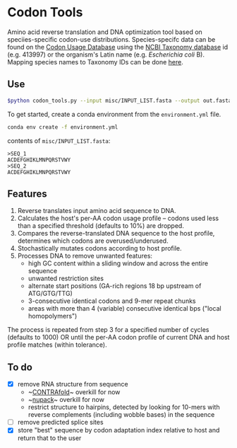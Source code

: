 # Codon Tools
Amino acid reverse translation and DNA optimization tool based on speciies-specific codon-use distributions.
Species-specifc data can be found on the [Codon Usage Database](http://www.kazusa.or.jp) using the [NCBI Taxonomy database](http://www.ncbi.nlm.nih.gov/taxonomy) id (e.g. 413997) or the organism's Latin name (e.g. _Escherichia coli_ B). Mapping species names to Taxonomy IDs can be done [here](https://www.ncbi.nlm.nih.gov/Taxonomy/TaxIdentifier/tax_identifier.cgi).

## Use

```sh
$python codon_tools.py --input misc/INPUT_LIST.fasta --output out.fasta
```

To get started, create a conda environment from the `environment.yml` file.

```sh
conda env create -f environment.yml
```

contents of `misc/INPUT_LIST.fasta`:

```
>SEQ_1
ACDEFGHIKLMNPQRSTVWY
>SEQ_2
ACDEFGHIKLMNPQRSTVWY
```

## Features
1. Reverse translates input amino acid sequence to DNA.
2. Calculates the host's per-AA codon usage profile – codons used less than a specified threshold (defaults to 10%) are dropped.
3. Compares the reverse-translated DNA sequence to the host profile, determines which codons are overused/underused.
4. Stochastically mutates codons according to host profile.
5. Processes DNA to remove unwanted features:
    * high GC content within a sliding window and across the entire sequence
    * unwanted restriction sites
    * alternate start positions (GA-rich regions 18 bp upstream of ATG/GTG/TTG)
    * 3-consecutive identical codons and 9-mer repeat chunks
    * areas with more than 4 (variable) consecutive identical bps ("local homopolymers")

The process is repeated from step 3 for a specified number of cycles (defaults to 1000) OR until the per-AA codon profile of current DNA and host profile matches (within tolerance).

## To do
- [x] remove RNA structure from sequence
    * ~[CONTRAfold](http://contra.stanford.edu/contrafold/)~ overkill for now
    * ~[nupack](http://nupack.org)~ overkill for now
    * restrict structure to hairpins, detected by looking for 10-mers with reverse complements (including wobble bases) in the sequence
- [ ] remove predicted splice sites
- [x] store "best" sequence by codon adaptation index relative to host and return that to the user
